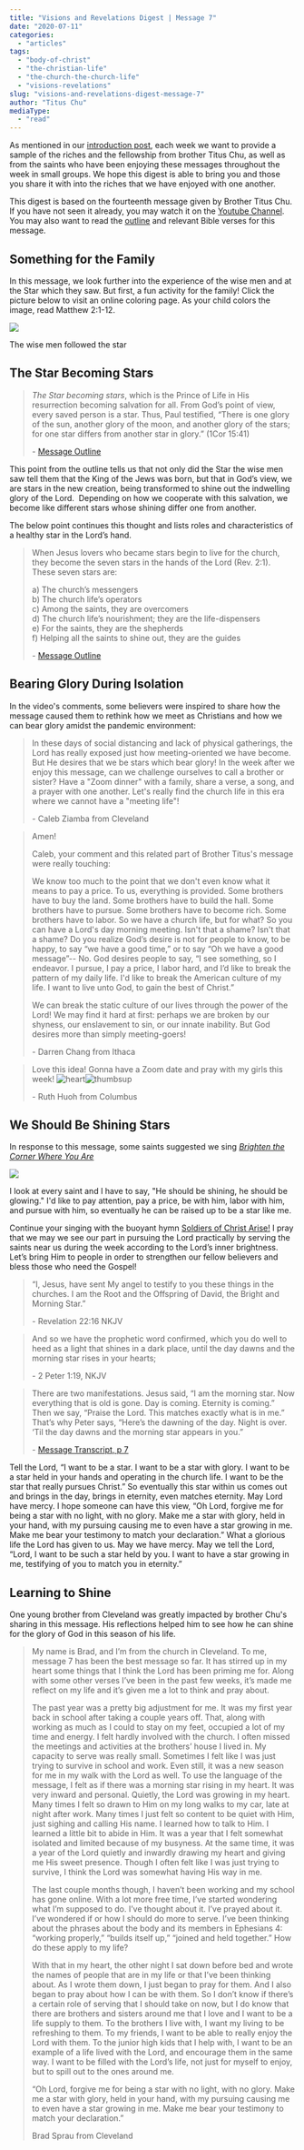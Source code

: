 ```yaml
---
title: "Visions and Revelations Digest | Message 7"
date: "2020-07-11"
categories: 
  - "articles"
tags: 
  - "body-of-christ"
  - "the-christian-life"
  - "the-church-the-church-life"
  - "visions-revelations"
slug: "visions-and-revelations-digest-message-7"
author: "Titus Chu"
mediaType: 
  - "read"
---
```


As mentioned in our [introduction post](https://www.asweetsavor.org/visions-and-revelations-digest-introduction/), each week we want to provide a sample of the riches and the fellowship from brother Titus Chu, as well as from the saints who have been enjoying these messages throughout the week in small groups. We hope this digest is able to bring you and those you share it with into the riches that we have enjoyed with one another.

This digest is based on the fourteenth message given by Brother Titus Chu. If you have not seen it already, you may watch it on the [Youtube Channel](https://youtu.be/Bovp9PGx328). You may also want to read the [outline](http://english.thechurchincleveland.org/uploads/3/6/7/5/3675146/visions_and_revelations_message_7.pdf) and relevant Bible verses for this message.

## Something for the Family

In this message, we look further into the experience of the wise men and at the Star which they saw. But first, a fun activity for the family! Click the picture below to visit an online coloring page. As your child colors the image, read Matthew 2:1-12.

[![](https://www.asweetsavor.org/wp-content/uploads/Star-Of-Bethlehem-Super-Coloring.png)](http://www.supercoloring.com/coloring-pages/star-of-bethlehem?colore=online)

The wise men followed the star

## The Star Becoming Stars

> _The Star becoming stars_, which is the Prince of Life in His resurrection becoming salvation for all. From God’s point of view, every saved person is a star. Thus, Paul testified, “There is one glory of the sun, another glory of the moon, and another glory of the stars; for one star differs from another star in glory.” (1Cor 15:41)
> 
> \- [Message Outline](http://english.thechurchincleveland.org/uploads/3/6/7/5/3675146/visions_and_revelations_message_7.pdf)

This point from the outline tells us that not only did the Star the wise men saw tell them that the King of the Jews was born, but that in God’s view, we are stars in the new creation, being transformed to shine out the indwelling glory of the Lord.  Depending on how we cooperate with this salvation, we become like different stars whose shining differ one from another.

The below point continues this thought and lists roles and characteristics of a healthy star in the Lord’s hand.

> When Jesus lovers who became stars begin to live for the church, they become the seven stars in the hands of the Lord (Rev. 2:1). These seven stars are:
> 
> a) The church’s messengers   
> b) The church life’s operators   
> c) Among the saints, they are overcomers  
> d) The church life’s nourishment; they are the life-dispensers   
> e) For the saints, they are the shepherds   
> f) Helping all the saints to shine out, they are the guides
> 
> \- [Message Outline](http://english.thechurchincleveland.org/uploads/3/6/7/5/3675146/visions_and_revelations_message_7.pdf)

## Bearing Glory During Isolation

In the video's comments, some believers were inspired to share how the message caused them to rethink how we meet as Christians and how we can bear glory amidst the pandemic environment:

> In these days of social distancing and lack of physical gatherings, the Lord has really exposed just how meeting-oriented we have become. But He desires that we be stars which bear glory! In the week after we enjoy this message, can we challenge ourselves to call a brother or sister? Have a "Zoom dinner" with a family, share a verse, a song, and a prayer with one another. Let's really find the church life in this era where we cannot have a "meeting life"!
> 
> \- Caleb Ziamba from Cleveland

> Amen!
> 
> Caleb, your comment and this related part of Brother Titus's message were really touching:
> 
> We know too much to the point that we don't even know what it means to pay a price. To us, everything is provided. Some brothers have to buy the land. Some brothers have to build the hall. Some brothers have to pursue. Some brothers have to become rich. Some brothers have to labor. So we have a church life, but for what? So you can have a Lord's day morning meeting. Isn't that a shame? Isn't that a shame? Do you realize God’s desire is not for people to know, to be happy, to say “we have a good time,” or to say “Oh we have a good message”-- No. God desires people to say, “I see something, so I endeavor. I pursue, I pay a price, I labor hard, and I’d like to break the pattern of my daily life. I'd like to break the American culture of my life. I want to live unto God, to gain the best of Christ.”  
>   
> We can break the static culture of our lives through the power of the Lord! We may find it hard at first: perhaps we are broken by our shyness, our enslavement to sin, or our innate inability. But God desires more than simply meeting-goers!
> 
> \- Darren Chang from Ithaca

> Love this idea! Gonna have a Zoom date and pray with my girls this week! ![heart](https://lh3.googleusercontent.com/1v3Xf_p2Zj4IpSbXaCEFEW__A62l35jvyRflOyjgLDZtuVYWj5fZYlv4cBdOPtngsbLnYzxMlUzO6_KeqTuTFg6TG3YeL-Fz3WzhDP03fMzrio730RN3YoPNJRZ5YjGWJ8dWJfwV)![thumbsup](https://lh6.googleusercontent.com/VLGxjVsLxySBDj_lgVlqgpr6GftPpIa1lWAbFkkZQKDOt7ZSI8FWgGg0ba0HZUJz1HBQYku_OqxmCx1hOyTJAs7fFmxBe4IYTn32EuuYNczkhA-3ovDMXCBF4tsstq-gfIPc8dyw)
> 
> \- Ruth Huoh from Columbus

## We Should Be Shining Stars

In response to this message, some saints suggested we sing _[Brighten the Corner Where You Are](https://www.hymnal.net/en/hymn/h/8652)_

![](http://english.thechurchincleveland.org/uploads/3/6/7/5/3675146/msg7-quote3-1-0.png)

I look at every saint and I have to say, "He should be shining, he should be glowing." I'd like to pay attention, pay a price, be with him, labor with him, and pursue with him, so eventually he can be raised up to be a star like me.

Continue your singing with the buoyant hymn [Soldiers of Christ Arise!](https://www.hymnal.net/en/hymn/h/888b) I pray that we may we see our part in pursuing the Lord practically by serving the saints near us during the week according to the Lord’s inner brightness. Let’s bring Him to people in order to strengthen our fellow believers and bless those who need the Gospel!

> “I, Jesus, have sent My angel to testify to you these things in the churches. I am the Root and the Offspring of David, the Bright and Morning Star.”
> 
> \- Revelation 22:16 NKJV

> And so we have the prophetic word confirmed, which you do well to heed as a light that shines in a dark place, until the day dawns and the morning star rises in your hearts;
> 
> \- 2 Peter 1:19, NKJV

> There are two manifestations. Jesus said, “I am the morning star. Now everything that is old is gone. Day is coming. Eternity is coming.” Then we say, “Praise the Lord. This matches exactly what is in me.” That’s why Peter says, “Here’s the dawning of the day. Night is over. ‘Til the day dawns and the morning star appears in you.”
> 
> \- [Message Transcript, p 7](http://english.thechurchincleveland.org/uploads/3/6/7/5/3675146/message_7_edited.pdf)

Tell the Lord, “I want to be a star. I want to be a star with glory. I want to be a star held in your hands and operating in the church life. I want to be the star that really pursues Christ.” So eventually this star within us comes out and brings in the day, brings in eternity, even matches eternity. May Lord have mercy. I hope someone can have this view, “Oh Lord, forgive me for being a star with no light, with no glory. Make me a star with glory, held in your hand, with my pursuing causing me to even have a star growing in me. Make me bear your testimony to match your declaration.” What a glorious life the Lord has given to us. May we have mercy. May we tell the Lord, “Lord, I want to be such a star held by you. I want to have a star growing in me, testifying of you to match you in eternity.” 

## Learning to Shine

One young brother from Cleveland was greatly impacted by brother Chu's sharing in this message. His reflections helped him to see how he can shine for the glory of God in this season of his life.

> My name is Brad, and I’m from the church in Cleveland. To me, message 7 has been the best message so far. It has stirred up in my heart some things that I think the Lord has been priming me for. Along with some other verses I’ve been in the past few weeks, it’s made me reflect on my life and it’s given me a lot to think and pray about. 
> 
> The past year was a pretty big adjustment for me. It was my first year back in school after taking a couple years off. That, along with working as much as I could to stay on my feet, occupied a lot of my time and energy. I felt hardly involved with the church. I often missed the meetings and activities at the brothers’ house I lived in. My capacity to serve was really small. Sometimes I felt like I was just trying to survive in school and work. Even still, it was a new season for me in my walk with the Lord as well. To use the language of the message, I felt as if there was a morning star rising in my heart. It was very inward and personal. Quietly, the Lord was growing in my heart. Many times I felt so drawn to Him on my long walks to my car, late at night after work. Many times I just felt so content to be quiet with Him, just sighing and calling His name. I learned how to talk to Him. I learned a little bit to abide in Him. It was a year that I felt somewhat isolated and limited because of my busyness. At the same time, it was a year of the Lord quietly and inwardly drawing my heart and giving me His sweet presence. Though I often felt like I was just trying to survive, I think the Lord was somewhat having His way in me. 
> 
> The last couple months though, I haven’t been working and my school has gone online. With a lot more free time, I’ve started wondering what I’m supposed to do. I’ve thought about it. I’ve prayed about it. I’ve wondered if or how I should do more to serve. I’ve been thinking about the phrases about the body and its members in Ephesians 4: “working properly,” “builds itself up,” “joined and held together.” How do these apply to my life? 
> 
> With that in my heart, the other night I sat down before bed and wrote the names of people that are in my life or that I’ve been thinking about. As I wrote them down, I just began to pray for them. And I also began to pray about how I can be with them. So I don’t know if there’s a certain role of serving that I should take on now, but I do know that there are brothers and sisters around me that I love and I want to be a life supply to them. To the brothers I live with, I want my living to be refreshing to them. To my friends, I want to be able to really enjoy the Lord with them. To the junior high kids that I help with, I want to be an example of a life lived with the Lord, and encourage them in the same way. I want to be filled with the Lord’s life, not just for myself to enjoy, but to spill out to the ones around me. 
> 
> “Oh Lord, forgive me for being a star with no light, with no glory. Make me a star with glory, held in your hand, with my pursuing causing me to even have a star growing in me. Make me bear your testimony to match your declaration.”
> 
> Brad Sprau from Cleveland
